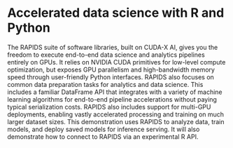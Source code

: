 # Accelerated data science with R and Python

The RAPIDS suite of software libraries, built on CUDA-X AI, gives you the freedom to execute end-to-end data science and analytics pipelines entirely on GPUs. It relies on NVIDIA CUDA primitives for low-level compute optimization, but exposes GPU parallelism and high-bandwidth memory speed through user-friendly Python interfaces. RAPIDS also focuses on common data preparation tasks for analytics and data science. This includes a familiar DataFrame API that integrates with a variety of machine learning algorithms for end-to-end pipeline accelerations without paying typical serialization costs. RAPIDS also includes support for multi-GPU deployments, enabling vastly accelerated processing and training on much larger dataset sizes. This demonstration uses RAPIDS to analyze data, train models, and deploy saved models for inference serving. It will also demonstrate how to connect to RAPIDS via an experimental R API.
